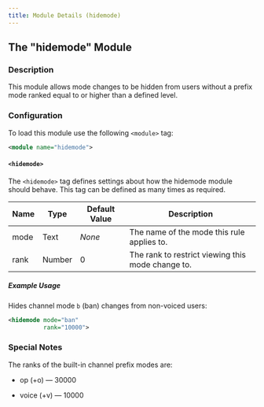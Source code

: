 ```yaml
---
title: Module Details (hidemode)
---
```


## The "hidemode" Module

### Description

This module allows mode changes to be hidden from users without a prefix mode ranked equal to or higher than a defined level.

### Configuration

To load this module use the following `<module>` tag:

```xml
<module name="hidemode">
```

#### `<hidemode>`

The `<hidemode>` tag defines settings about how the hidemode module should behave. This tag can be defined as many times as required.

Name | Type   | Default Value | Description
---- | ------ | ------------- | -----------
mode | Text   | *None*        | The name of the mode this rule applies to.
rank | Number | 0             | The rank to restrict viewing this mode change to.

##### Example Usage

Hides channel mode `b` (ban) changes from non-voiced users:

```xml
<hidemode mode="ban"
          rank="10000">
```

### Special Notes

The ranks of the built-in channel prefix modes are:

- op (+o) &mdash; 30000

- voice (+v) &mdash; 10000
